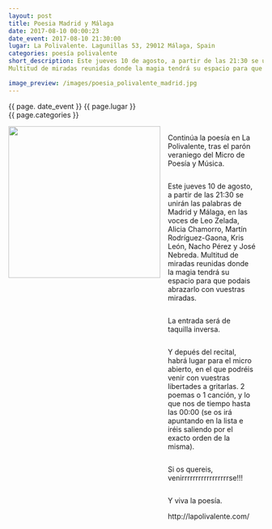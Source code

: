 ```yaml
---
layout: post
title: Poesia Madrid y Málaga
date: 2017-08-10 00:00:23
date_event: 2017-08-10 21:30:00
lugar: La Polivalente. Lagunillas 53, 29012 Málaga, Spain
categories: poesía polivalente
short_description: Este jueves 10 de agosto, a partir de las 21:30 se unirán las palabras de Madrid y Málaga, en las voces de Leo Zelada, Alicia Chamorro, Martín Rodríguez-Gaona, Kris León, Nacho Pérez y José Nebreda.
Multitud de miradas reunidas donde la magia tendrá su espacio para que podais abrazarlo con vuestras miradas.

image_preview: /images/poesia_polivalente_madrid.jpg
---
```

{{ page. date_event }}
{{ page.lugar }}
<br/>
{{ page.categories }}


<section style="display: flex;">
<div style="display: flex; flex-direction: column;">
<!-- ![](http://s.woodstockfestival.pl/trunk/uploaded/sended/files/nowinki/naliah---8-czerwca.jpg?1490189923874) -->

<img width="300px" src="{{ page.image_preview }}">
</div>

<div style="display: flex; flex-direction: column; padding: 0 15px">
<p>
Continúa la poesía en La Polivalente, tras el parón veraniego del Micro de Poesía y Música.
</p>
<p>
Este jueves 10 de agosto, a partir de las 21:30 se unirán las palabras de Madrid y Málaga, en las voces de Leo Zelada, Alicia Chamorro, Martín Rodríguez-Gaona, Kris León, Nacho Pérez y José Nebreda.
Multitud de miradas reunidas donde la magia tendrá su espacio para que podais abrazarlo con vuestras miradas.
</p>
<p>
La entrada será de taquilla inversa.
</p>
<p>
Y depués del recital, habrá lugar para el micro abierto, en el que podréis venir con vuestras libertades a gritarlas.
2 poemas o 1 canción, y lo que nos de tiempo hasta las 00:00 (se os irá apuntando en la lista e iréis saliendo por el exacto orden de la misma).
</p>
<p>
Si os quereis, venirrrrrrrrrrrrrrrrrse!!!
</p>
<p>
Y viva la poesía.
</p>
http://lapolivalente.com/
</div>
</section>
